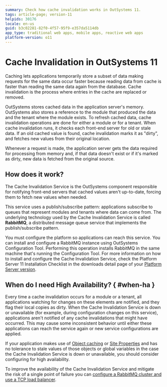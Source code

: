 ```yaml
---
summary: Check how cache invalidation works in OutSystems 11.
tags: article-page; version-11
helpids: 30176
locale: en-us
guid: b3c02281-82f0-4f57-95f9-e357da5114db
app_type: traditional web apps, mobile apps, reactive web apps
platform-version: o11
---
```


# Cache Invalidation in OutSystems 11

Caching lets applications temporarily store a  subset of data making requests for the same data occur faster because reading data from cache is faster than reading the same data again from the database. Cache invalidation is the process where entries in the cache are replaced or removed.

OutSystems stores cached data in the application server's memory. OutSystems also stores a reference to the module that produced the data and the tenant where the module exists. To refresh cached data, cache invalidation operations are done for either a module or for a tenant. When cache invalidation runs, it checks each front-end server for old or stale data. If an old cached value is found, cache invalidation marks it as "dirty", and fetches new values from their original location.

Whenever a request is made, the application server gets the data required for processing from memory and, if that data doesn't exist or if it's marked as dirty, new data is fetched from the original source.

## How does it work?

The Cache Invalidation Service is the OutSystems component responsible for notifying front-end servers that cached values aren't up-to-date, forcing them to fetch new values when needed.

This service uses a publish/subscribe pattern: applications subscribe to queues that represent modules and tenants where data can come from. The underlying technology used by the Cache Invalidation Service is called **RabbitMQ**, a distributed message queue service that implements the publish/subscribe pattern.

You must configure the platform so applications can reach this service. You can install and configure a RabbitMQ instance using OutSystems Configuration Tool. Performing this operation installs RabbitMQ in the same machine that's running the Configuration Tool. For more information on how to install and configure the Cache Invalidation Service, check the Platform Server 11 Installation Checklist in the downloads detail page of your [Platform Server version](https://www.outsystems.com/Downloads/search/Platform-Server/).

## When do I need High Availability? { #when-ha }

Every time a cache invalidation occurs for a module or a tenant, all applications watching for changes on these elements are notified, and they flag their local copies as dirty. When the Cache Invalidation Service is down or unavailable (for example, during configuration changes on this service), applications aren't notified of any cache invalidations that might have occurred. This may cause some inconsistent behavior until either these applications can reach the service again or new service configurations are applied. 

If your application makes use of [Object caching](https://success.outsystems.com/Documentation/11_x_platform/Developing_an_Application/Use_Data/Caching) or [Site Properties](https://success.outsystems.com/Documentation/11_x_platform/Developing_an_Application/Use_Data/Use_Site_Properties_to_Configure_Behaviors_at_Runtime) and has no tolerance to stale values of those objects or global variables in the case the Cache Invalidation Service is down or unavailable, you should consider configuring for high availability.

To improve the availability of the Cache Invalidation Service and mitigate the risk of a single point of failure you can [configure a RabbitMQ cluster and use a TCP load balancer](high-availability.md).
